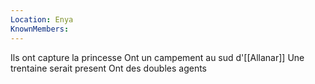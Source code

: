 ```yaml
---
Location: Enya
KnownMembers: 
---
```

Ils ont capture la princesse
Ont un campement au sud d'[[Allanar]]
Une trentaine serait present
Ont des doubles agents
